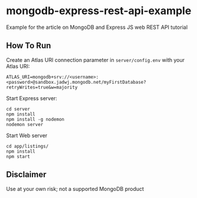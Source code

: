# mongodb-express-rest-api-example
Example for the article on MongoDB and Express JS web REST API tutorial

## How To Run
Create an Atlas URI connection parameter in `server/config.env` with your Atlas URI:
```
ATLAS_URI=mongodb+srv://<username>:<password>@sandbox.jadwj.mongodb.net/myFirstDatabase?retryWrites=true&w=majority
```

Start Express server:
```
cd server
npm install
npm install -g nodemon
nodemon server
```

Start Web server
```
cd app/listings/
npm install
npm start
```

## Disclaimer

Use at your own risk; not a supported MongoDB product
